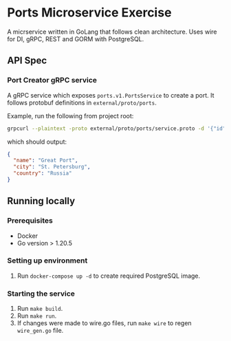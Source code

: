 # Ports Microservice Exercise

A micrservice written in GoLang that follows clean architecture. Uses wire for DI, gRPC, REST and GORM with PostgreSQL.

## API Spec

### Port Creator gRPC service

A gRPC service which exposes `ports.v1.PortsService` to create a port. It follows protobuf definitions in `external/proto/ports`.

Example, run the following from project root:

```zsh
grpcurl --plaintext -proto external/proto/ports/service.proto -d '{"id": "1", "name": "Great Port", "city": "St. Petersburg","country": "Russia"}' 127.0.0.1:5001 ports.v1.PortsService.CreatePort
```

which should output:

```json
{
  "name": "Great Port",
  "city": "St. Petersburg",
  "country": "Russia"
}
```

## Running locally

### Prerequisites

- Docker
- Go version > 1.20.5

### Setting up environment

1. Run `docker-compose up -d` to create required PostgreSQL image.

### Starting the service

1. Run `make build`.
2. Run `make run`.
3. If changes were made to wire.go files, run `make wire` to regen `wire_gen.go` file.
